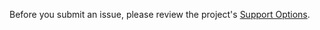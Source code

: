 Before you submit an issue, please review the project's [Support Options](https://openarmor.github.io/about.html#support-options).
